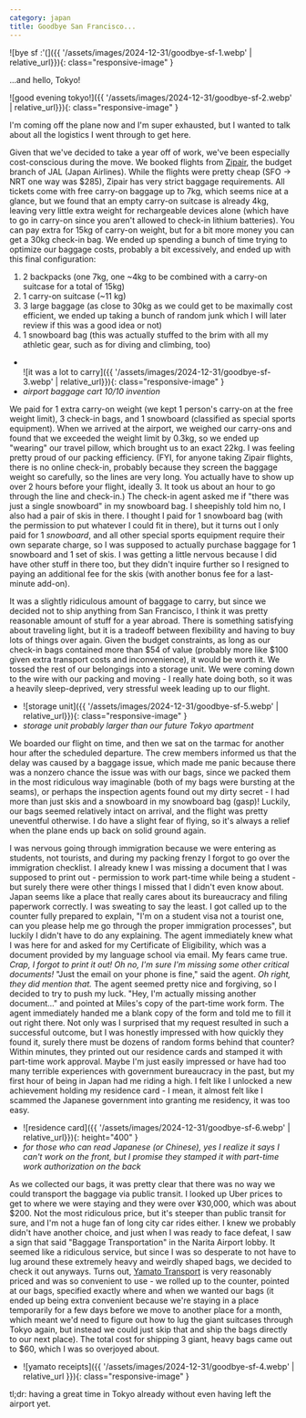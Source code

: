 ```yaml
---
category: japan
title: Goodbye San Francisco...
---
```


![bye sf :'(]({{ '/assets/images/2024-12-31/goodbye-sf-1.webp' | relative_url}}){: class="responsive-image" }

...and hello, Tokyo!

![good evening tokyo!]({{ '/assets/images/2024-12-31/goodbye-sf-2.webp' | relative_url}}){: class="responsive-image" }

I'm coming off the plane now and I'm super exhausted, but I wanted to talk about all the logistics I went through to get here.

Given that we've decided to take a year off of work, we've been especially cost-conscious during the move. We booked flights from [Zipair](www.zipair.net), the budget branch of JAL (Japan Airlines). While the flights were pretty cheap (SFO -> NRT one way was $285), Zipair has very strict baggage requirements. All tickets come with free carry-on baggage up to 7kg, which seems nice at a glance, but we found that an empty carry-on suitcase is already 4kg, leaving very little extra weight for rechargeable devices alone (which have to go in carry-on since you aren't allowed to check-in lithium batteries). You can pay extra for 15kg of carry-on weight, but for a bit more money you can get a 30kg check-in bag. We ended up spending a bunch of time trying to optimize our baggage costs, probably a bit excessively, and ended up with this final configuration:

1. 2 backpacks (one 7kg, one ~4kg to be combined with a carry-on suitcase for a total of 15kg)
2. 1 carry-on suitcase (~11 kg)
3. 3 large baggage (as close to 30kg as we could get to be maximally cost efficient, we ended up taking a bunch of random junk which I will later review if this was a good idea or not)
4. 1 snowboard bag (this was actually stuffed to the brim with all my athletic gear, such as for diving and climbing, too)

- <br>![it was a lot to carry]({{ '/assets/images/2024-12-31/goodbye-sf-3.webp' | relative_url}}){: class="responsive-image" }
- *airport baggage cart 10/10 invention*

We paid for 1 extra carry-on weight (we kept 1 person's carry-on at the free weight limit), 3 check-in bags, and 1 snowboard (classified as special sports equipment). When we arrived at the airport, we weighed our carry-ons and found that we exceeded the weight limit by 0.3kg, so we ended up "wearing" our travel pillow, which brought us to an exact 22kg. I was feeling pretty proud of our packing efficiency. (FYI, for anyone taking Zipair flights, there is no online check-in, probably because they screen the baggage weight so carefully, so the lines are very long. You actually have to show up over 2 hours before your flight, ideally 3. It took us about an hour to go through the line and check-in.) The check-in agent asked me if "there was just a single snowboard" in my snowboard bag. I sheepishly told him no, I also had a pair of skis in there. I thought I paid for 1 snowboard bag (with the permission to put whatever I could fit in there), but it turns out I only paid for 1 _snowboard_, and all other special sports equipment require their own separate charge, so I was supposed to actually purchase baggage for 1 snowboard and 1 set of skis. I was getting a little nervous because I did have other stuff in there too, but they didn't inquire further so I resigned to paying an additional fee for the skis (with another bonus fee for a last-minute add-on).

It was a slightly ridiculous amount of baggage to carry, but since we decided not to ship anything from San Francisco, I think it was pretty reasonable amount of stuff for a year abroad. There is something satisfying about traveling light, but it is a tradeoff between flexibility and having to buy lots of things over again. Given the budget constraints, as long as our check-in bags contained more than $54 of value (probably more like $100 given extra transport costs and inconvenience), it would be worth it. We tossed the rest of our belongings into a storage unit. We were coming down to the wire with our packing and moving - I really hate doing both, so it was a heavily sleep-deprived, very stressful week leading up to our flight.

- ![storage unit]({{ '/assets/images/2024-12-31/goodbye-sf-5.webp' | relative_url}}){: class="responsive-image" }
- *storage unit probably larger than our future Tokyo apartment*

We boarded our flight on time, and then we sat on the tarmac for another hour after the scheduled departure. The crew members informed us that the delay was caused by a baggage issue, which made me panic because there was a nonzero chance the issue was with our bags, since we packed them in the most ridiculous way imaginable (both of my bags were bursting at the seams), or perhaps the inspection agents found out my dirty secret - I had more than just skis and a snowboard in my snowboard bag (gasp)! Luckily, our bags seemed relatively intact on arrival, and the flight was pretty uneventful otherwise. I do have a slight fear of flying, so it's always a relief when the plane ends up back on solid ground again.

I was nervous going through immigration because we were entering as students, not tourists, and during my packing frenzy I forgot to go over the immigration checklist. I already knew I was missing a document that I was supposed to print out - permission to work part-time while being a student - but surely there were other things I missed that I didn't even know about. Japan seems like a place that really cares about its bureaucracy and filing paperwork correctly. I was sweating to say the least. I got called up to the counter fully prepared to explain, "I'm on a student visa not a tourist one, can you please help me go through the proper immigration processes", but luckily I didn't have to do any explaining. The agent immediately knew what I was here for and asked for my Certificate of Eligibility, which was a document provided by my language school via email. My fears came true. _Crap, I forgot to print it out! Oh no, I'm sure I'm missing some other critical documents!_ "Just the email on your phone is fine," said the agent. _Oh right, they did mention that._ The agent seemed pretty nice and forgiving, so I decided to try to push my luck. "Hey, I'm actually missing another document..." and pointed at Miles's copy of the part-time work form. The agent immediately handed me a blank copy of the form and told me to fill it out right there. Not only was I surprised that my request resulted in such a successful outcome, but I was honestly impressed with how quickly they found it, surely there must be dozens of random forms behind that counter? Within minutes, they printed out our residence cards and stamped it with part-time work approval. Maybe I'm just easily impressed or have had too many terrible experiences with government bureaucracy in the past, but my first hour of being in Japan had me riding a high. I felt like I unlocked a new achievement holding my residence card - I mean, it almost felt like I scammed the Japanese government into granting me residency, it was too easy.

- ![residence card]({{ '/assets/images/2024-12-31/goodbye-sf-6.webp' | relative_url}}){: height="400" }
- *for those who can read Japanese (or Chinese), yes I realize it says I can't work on the front, but I promise they stamped it with part-time work authorization on the back*

As we collected our bags, it was pretty clear that there was no way we could transport the baggage via public transit. I looked up Uber prices to get to where we were staying and they were over ¥30,000, which was about $200. Not the most ridiculous price, but it's steeper than public transit for sure, and I'm not a huge fan of long city car rides either. I knew we probably didn't have another choice, and just when I was ready to face defeat, I saw a sign that said "Baggage Transportation" in the Narita Airport lobby. It seemed like a ridiculous service, but since I was so desperate to not have to lug around these extremely heavy and weirdly shaped bags, we decided to check it out anyways. Turns out, [Yamato Transport](https://www.kuronekoyamato.co.jp/en/) is very reasonably priced and was so convenient to use - we rolled up to the counter, pointed at our bags, specified exactly where and when we wanted our bags (it ended up being extra convenient because we're staying in a place temporarily for a few days before we move to another place for a month, which meant we'd need to figure out how to lug the giant suitcases through Tokyo again, but instead we could just skip that and ship the bags directly to our next place). The total cost for shipping 3 giant, heavy bags came out to $60, which I was so overjoyed about.

- ![yamato receipts]({{ '/assets/images/2024-12-31/goodbye-sf-4.webp' | relative_url }}){: class="responsive-image" }

tl;dr: having a great time in Tokyo already without even having left the airport yet.